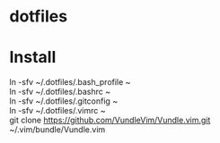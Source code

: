 # dotfiles

Install
=======
ln -sfv ~/.dotfiles/.bash_profile ~  
ln -sfv ~/.dotfiles/.bashrc ~  
ln -sfv ~/.dotfiles/.gitconfig ~  
ln -sfv ~/.dotfiles/.vimrc ~  
git clone https://github.com/VundleVim/Vundle.vim.git ~/.vim/bundle/Vundle.vim  
